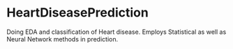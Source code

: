# HeartDiseasePrediction
Doing EDA and classification of Heart disease. Employs Statistical as well as Neural Network methods in prediction.
